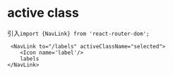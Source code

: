 # active class
引入`import {NavLink} from 'react-router-dom';`
```tsx
 <NavLink to="/labels" activeClassName="selected">
    <Icon name='label'/>
    labels
</NavLink>
```
